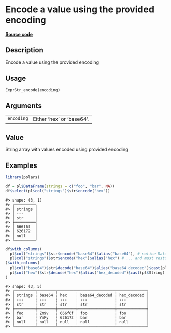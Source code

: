 

# Encode a value using the provided encoding

[**Source code**](https://github.com/pola-rs/r-polars/tree/main/R/expr__string.R#L572)

## Description

Encode a value using the provided encoding

## Usage

<pre><code class='language-R'>ExprStr_encode(encoding)
</code></pre>

## Arguments

<table>
<tr>
<td style="white-space: nowrap; font-family: monospace; vertical-align: top">
<code id="ExprStr_encode_:_encoding">encoding</code>
</td>
<td>
Either ‘hex’ or ‘base64’.
</td>
</tr>
</table>

## Value

String array with values encoded using provided encoding

## Examples

``` r
library(polars)

df = pl$DataFrame(strings = c("foo", "bar", NA))
df$select(pl$col("strings")$str$encode("hex"))
```

    #> shape: (3, 1)
    #> ┌─────────┐
    #> │ strings │
    #> │ ---     │
    #> │ str     │
    #> ╞═════════╡
    #> │ 666f6f  │
    #> │ 626172  │
    #> │ null    │
    #> └─────────┘

``` r
df$with_columns(
  pl$col("strings")$str$encode("base64")$alias("base64"), # notice DataType is not encoded
  pl$col("strings")$str$encode("hex")$alias("hex") # ... and must restored with cast
)$with_columns(
  pl$col("base64")$str$decode("base64")$alias("base64_decoded")$cast(pl$String),
  pl$col("hex")$str$decode("hex")$alias("hex_decoded")$cast(pl$String)
)
```

    #> shape: (3, 5)
    #> ┌─────────┬────────┬────────┬────────────────┬─────────────┐
    #> │ strings ┆ base64 ┆ hex    ┆ base64_decoded ┆ hex_decoded │
    #> │ ---     ┆ ---    ┆ ---    ┆ ---            ┆ ---         │
    #> │ str     ┆ str    ┆ str    ┆ str            ┆ str         │
    #> ╞═════════╪════════╪════════╪════════════════╪═════════════╡
    #> │ foo     ┆ Zm9v   ┆ 666f6f ┆ foo            ┆ foo         │
    #> │ bar     ┆ YmFy   ┆ 626172 ┆ bar            ┆ bar         │
    #> │ null    ┆ null   ┆ null   ┆ null           ┆ null        │
    #> └─────────┴────────┴────────┴────────────────┴─────────────┘
